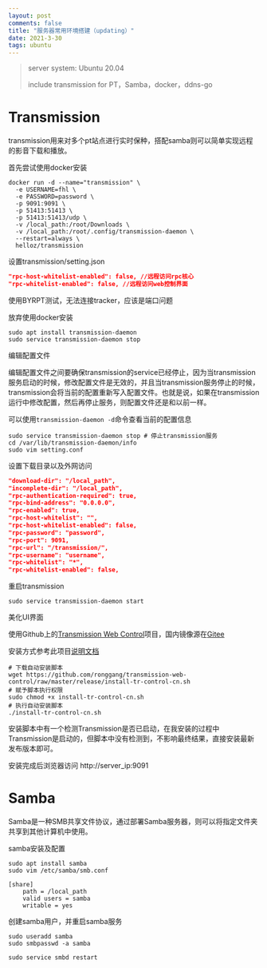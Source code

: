 ```yaml
---
layout: post
comments: false
title: "服务器常用环境搭建（updating）"
date: 2021-3-30
tags: ubuntu
---
```


> server system: Ubuntu 20.04 
>
> include transmission for PT，Samba，docker，ddns-go 

<!--more-->

# Transmission
transmission用来对多个pt站点进行实时保种，搭配samba则可以简单实现远程的影音下载和播放。

首先尝试使用docker安装

```shell
docker run -d --name="transmission" \
  -e USERNAME=fhl \
  -e PASSWORD=password \
  -p 9091:9091 \
  -p 51413:51413 \
  -p 51413:51413/udp \
  -v /local_path:/root/Downloads \
  -v /local_path:/root/.config/transmission-daemon \
  --restart=always \
  helloz/transmission
```

设置transmission/setting.json

```json
"rpc-host-whitelist-enabled": false, //远程访问rpc核心
"rpc-whitelist-enabled": false, //远程访问web控制界面
```

使用BYRPT测试，无法连接tracker，应该是端口问题

放弃使用docker安装

```shell 
sudo apt install transmission-daemon
sudo service transmission-daemon stop
```

编辑配置文件

编辑配置文件之间要确保transmission的service已经停止，因为当transmission服务启动的时候，修改配置文件是无效的，并且当transmission服务停止的时候，transmission会将当前的配置重新写入配置文件。也就是说，如果在transmission运行中修改配置，然后再停止服务，则配置文件还是和以前一样。

可以使用`transmission-daemon -d`命令查看当前的配置信息

```shell
sudo service transmission-daemon stop # 停止transmission服务
cd /var/lib/transmission-daemon/info
sudo vim setting.conf
```
设置下载目录以及外网访问

```json
"download-dir": "/local_path",
"incomplete-dir": "/local_path",
"rpc-authentication-required": true,
"rpc-bind-address": "0.0.0.0",
"rpc-enabled": true,
"rpc-host-whitelist": "",
"rpc-host-whitelist-enabled": false,
"rpc-password": "password",
"rpc-port": 9091,
"rpc-url": "/transmission/",
"rpc-username": "username",
"rpc-whitelist": "*",
"rpc-whitelist-enabled": false,
```
重启transmission

```shell
sudo service transmission-daemon start
```
美化UI界面

使用Github上的[Transmission Web Control](https://github.com/ronggang/transmission-web-control)项目，国内镜像源在[Gitee](https://gitee.com/culturist/transmission-web-control)

安装方式参考此项目[说明文档](https://github.com/ronggang/transmission-web-control/wiki/Home-CN)

```shell
# 下载自动安装脚本
wget https://github.com/ronggang/transmission-web-control/raw/master/release/install-tr-control-cn.sh
# 赋予脚本执行权限
sudo chmod +x install-tr-control-cn.sh
# 执行自动安装脚本
./install-tr-control-cn.sh
```

安装脚本中有一个检测Transmission是否已启动，在我安装的过程中Transmission是启动的，但脚本中没有检测到，不影响最终结果，直接安装最新发布版本即可。

安装完成后浏览器访问 http://server_ip:9091

# Samba

Samba是一种SMB共享文件协议，通过部署Samba服务器，则可以将指定文件夹共享到其他计算机中使用。

samba安装及配置

```shell
sudo apt install samba
sudo vim /etc/samba/smb.conf
```

```
[share]
    path = /local_path
    valid users = samba
    writable = yes
```
创建samba用户，并重启samba服务

```shell
sudo useradd samba
sudo smbpasswd -a samba

sudo service smbd restart
```

